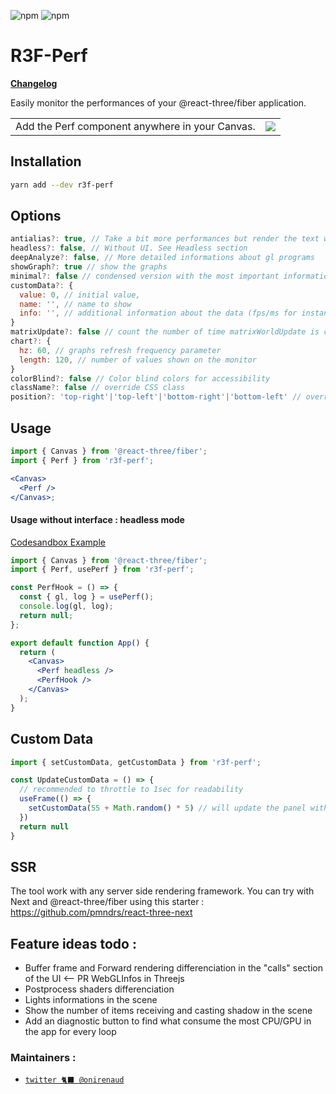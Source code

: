 ![npm](https://img.shields.io/npm/v/r3f-perf) ![npm](https://img.shields.io/npm/dw/r3f-perf)

# R3F-Perf
**[Changelog](https://github.com/utsuboco/r3f-perf/blob/main/packages/r3f-perf/CHANGELOG.md)**

Easily monitor the performances of your @react-three/fiber application.

<table>
  <tr>
    <td>Add the Perf component anywhere in your Canvas.</td>
    <td>
<a href="https://wtp9t.csb.app/">
  <img src="https://user-images.githubusercontent.com/15867665/120879065-bd666680-c5fb-11eb-9c8f-632b7ce09456.png" /></td>
</a>
  </tr>
</table>

## Installation

```bash
yarn add --dev r3f-perf
```

## Options

```jsx
antialias?: true, // Take a bit more performances but render the text with antialiasing
headless?: false, // Without UI. See Headless section
deepAnalyze?: false, // More detailed informations about gl programs
showGraph?: true // show the graphs
minimal?: false // condensed version with the most important informations (gpu/memory/fps/custom data)
customData?: {
  value: 0, // initial value,
  name: '', // name to show
  info: '', // additional information about the data (fps/ms for instance)
}
matrixUpdate?: false // count the number of time matrixWorldUpdate is called per frame
chart?: {
  hz: 60, // graphs refresh frequency parameter
  length: 120, // number of values shown on the monitor
}
colorBlind?: false // Color blind colors for accessibility
className?: false // override CSS class
position?: 'top-right'|'top-left'|'bottom-right'|'bottom-left' // override position, default is top-right
```

## Usage

```jsx
import { Canvas } from '@react-three/fiber';
import { Perf } from 'r3f-perf';

<Canvas>
  <Perf />
</Canvas>;
```

#### Usage without interface : headless mode

[Codesandbox Example](https://codesandbox.io/s/perlin-cubes-r3f-perf-headless-mh1jl7?file=/src/App.js)

```jsx
import { Canvas } from '@react-three/fiber';
import { Perf, usePerf } from 'r3f-perf';

const PerfHook = () => {
  const { gl, log } = usePerf();
  console.log(gl, log);
  return null;
};

export default function App() {
  return (
    <Canvas>
      <Perf headless />
      <PerfHook />
    </Canvas>
  );
}
```


## Custom Data

```jsx
import { setCustomData, getCustomData } from 'r3f-perf';

const UpdateCustomData = () => {
  // recommended to throttle to 1sec for readability
  useFrame(() => {
    setCustomData(55 + Math.random() * 5) // will update the panel with the current information
  })
  return null
}
```


## SSR

The tool work with any server side rendering framework. You can try with Next and @react-three/fiber using this starter :
https://github.com/pmndrs/react-three-next



## Feature ideas todo :

- Buffer frame and Forward rendering differenciation in the "calls" section of the UI <-- PR WebGLInfos in Threejs
- Postprocess shaders differenciation
- Lights informations in the scene
- Show the number of items receiving and casting shadow in the scene
- Add an diagnostic button to find what consume the most CPU/GPU in the app for every loop

### Maintainers :

- [`twitter 🐈‍⬛ @onirenaud`](https://twitter.com/onirenaud)
